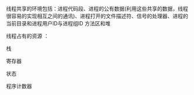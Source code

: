 线程共享的环境包括：进程代码段、进程的公有数据(利用这些共享的数据，线程很容易的实现相互之间的通讯)、进程打开的文件描述符、信号的处理器、进程的当前目录和进程用户ID与进程组ID  方法区和堆

 

线程占有的资源 ：

栈

寄存器

状态

程序计数器

